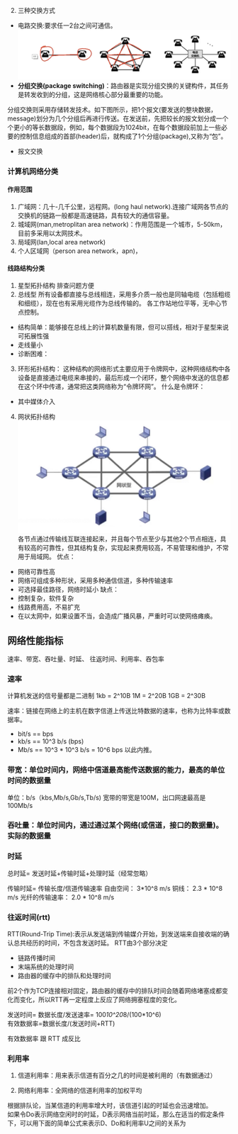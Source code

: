 2. 三种交换方式
- 电路交换:要求任一2台之间可通信。
![avator](./images/网络通信/%E7%94%B5%E8%B7%AF%E4%BA%A4%E6%8D%A2.png)
- **分组交换(package switching)**：路由器是实现分组交换的关键构件，其任务是转发收到的分组，这是网络核心部分最重要的功能。

分组交换则采用存储转发技术。如下图所示，把1个报文(要发送的整块数据，message)划分为几个分组后再进行传送。在发送前，先把较长的报文划分成一个个更小的等长数据段，例如，每个数据段为1024bit，在每个数据段前加上一些必要的控制信息组成的首部(header)后，就构成了1个分组(package),又称为“包”。

- 报文交换

### 计算机网络分类
#### 作用范围
1. 广域网：几十-几千公里，远程网。(long haul network).连接广域网各节点的交换机的链路一般都是高速链路，具有较大的通信容量。
2. 城域网(man,metroplitan area network)：作用范围是一个城市，5-50km，目前多采用以太网技术。
3. 局域网(lan,local area network)
4. 个人区域网（person area network，apn)，

#### 线路结构分类
1. 星型拓扑结构
排查问题方便
2. 总线型 
所有设备都直接与总线相连，采用多介质一般也是同轴电缆（包括粗缆和细缆），现在也有采用光缆作为总线传输的。
各工作站地位平等，无中心节点控制。
- 结构简单：能够接在总线上的计算机数量有限，但可以搭线，相对于星型来说可拓展性强
- 走线量小
- 诊断困难：

3. 环形拓扑结构：
这种结构的网络形式主要应用于令牌网中，这种网络结构中各设备是直接通过电缆来串接的，最后形成一个闭环，整个网络中发送的信息都在这个环中传递，通常把这类网络称为“令牌环网”。
什么是令牌环：
- 其中媒体介入

4. 网状拓扑结构
![avator](./images/网络通信/%E7%BD%91%E7%8A%B6%E6%8B%93%E6%89%91%E7%BB%93%E6%9E%84.png)
各节点通过传输线互联连接起来，并且每个节点至少与其他2个节点相连，具有较高的可靠性，但其结构复杂，实现起来费用较高，不易管理和维护，不常用于局域网。
优点：
- 网络可靠性高
- 网络可组成多种形状，采用多种通信信道，多种传输速率
- 可选择最佳路径，网络时延小
缺点：
- 控制复杂，软件复杂
- 线路费用高，不易扩充
- 在以太网中，如果设置不当，会造成广播风暴，严重时可以使网络瘫痪。

## 网络性能指标
速率、带宽、吞吐量、时延、 往返时间、利用率、吞包率

### 速率
计算机发送的信号量都是二进制
1kb =   2^10B
1M  =   2^20B
1GB =   2^30B

速率：链接在网络上的主机在数字信道上传送比特数据的速率，也称为比特率或数据率。
- bit/s == bps
- kb/s  == 10^3 b/s (bps)
- Mb/s  == 10^3 * 10^3 b/s = 10^6 bps
以此内推。

### 带宽：单位时间内，网络中信道最高能传送数据的能力，**最高的单位时间的数据量**
单位：b/s（kbs,Mb/s,Gb/s,Tb/s)
宽带的带宽是100M，出口网速最高是100Mb/s

### 吞吐量：单位时间内，通过通过某个网络(或信道，接口的数据量)。 **实际的数据量**

### 时延
总时延= 发送时延+传输时延+处理时延（经常忽略）

传输时延= 传输长度/信道传输速率
自由空间： 3*10^8 m/s
铜线： 2.3 * 10^8 m/s
光纤的传输速率： 2.0 * 10^8 m/s


### 往返时间(rtt)
RTT(Round-Trip Time):表示从发送端到传输媒介开始，到发送端来自接收端的确认总共经历的时间，不包含发送时延。
RTT由3个部分决定
- 链路传播时间
- 末端系统的处理时间
- 路由器的缓存中的排队和处理时间


前2个作为TCP连接相对固定，路由器的缓存中的排队时间会随着网络堵塞成都变化而变化，所以RTT再一定程度上反应了网络拥塞程度的变化。

发送时间= 数据长度/发送速率= 100*10^20*8/(100*10^6)  
有效数据率=数据长度/(发送时间+RTT)

有效数据率 跟 RTT 成反比

### 利用率
1. 信道利用率：用来表示信道有百分之几的时间是被利用的（有数据通过）

2. 网络利用率：全网络的信道利用率的加权平均

根据排队论，当某信道的利用率增大时，该信道引起的时延也会迅速增加。  
如果令Do表示网络空闲时的时延，D表示网络当前时延，那么在适当的假定条件下，可以用下面的简单公式来表示D、Do和利用率U之间的关系为

